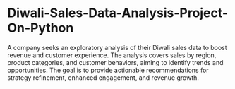 # Diwali-Sales-Data-Analysis-Project-On-Python
A company seeks an exploratory analysis of their Diwali sales data to boost revenue and customer experience. The analysis covers sales by region, product categories, and customer behaviors, aiming to identify trends and opportunities. The goal is to provide actionable recommendations for strategy refinement, enhanced engagement, and revenue growth.
